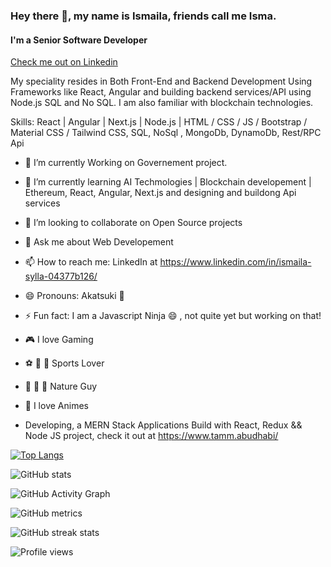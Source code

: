 ### Hey there 👋, my name is Ismaila, friends call me Isma.

#### I'm a Senior Software Developer

[Check me out on Linkedin](https://www.linkedin.com/in/ismaila-sylla-04377b126/)

My speciality resides in Both Front-End and Backend Development Using Frameworks like React, Angular and building backend services/API using Node.js SQL and No SQL. I am also familiar with blockchain technologies.

Skills: React | Angular | Next.js | Node.js | HTML / CSS / JS / Bootstrap / Material CSS / Tailwind CSS, SQL, NoSql , MongoDb, DynamoDb, Rest/RPC Api

- 🔭 I’m currently Working on Governement project.
- 🌱 I’m currently learning AI Techmologies | Blockchain developement | Ethereum, React, Angular, Next.js and designing and buildong Api services
- 👯 I’m looking to collaborate on Open Source projects
- 💬 Ask me about Web Developement
- 📫 How to reach me: LinkedIn at https://www.linkedin.com/in/ismaila-sylla-04377b126/
- 😄 Pronouns: Akatsuki 🥷
- ⚡ Fun fact: I am a Javascript Ninja 😄 , not quite yet but working on that!
- 🎮 I love Gaming
- ⚽️ 🏀 🏉 Sports Lover
- 🌴 🌳 🌺 Nature Guy
- 🥷 I love Animes

- Developing, a MERN Stack Applications Build with React, Redux && Node JS project, check it out at https://www.tamm.abudhabi/

[![Top Langs](https://github-readme-stats.vercel.app/api/top-langs/?username=ismailasylla)](https://github.com/anuraghazra/github-readme-stats)

![GitHub stats](https://github-readme-stats.vercel.app/api?username=ismailasylla&show_icons=true&count_private=true)

![GitHub Activity Graph](https://activity-graph.herokuapp.com/graph?username=ismailasylla)

![GitHub metrics](https://metrics.lecoq.io/ismailasylla)

![GitHub streak stats](https://github-readme-streak-stats.herokuapp.com/?user=ismailasylla)

![Profile views](https://gpvc.arturio.dev/ismailasylla)
